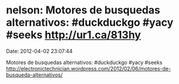 nelson: Motores de busquedas alternativos: \#duckduckgo \#yacy \#seeks http://ur1.ca/813hy
==========================================================================================

Date: 2012-04-02 23:07:44

Motores de busquedas alternativos: \#duckduckgo \#yacy \#seeks
http://electronictechnician.wordpress.com/2012/02/06/motores-de-busqueda-alternativos/
